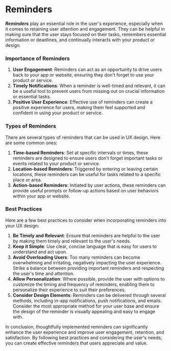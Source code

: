 # Reminders

**_Reminders_** play an essential role in the user's experience, especially when it comes to retaining user attention and engagement. They can be helpful in making sure that the user stays focused on their tasks, remembers essential information or deadlines, and continually interacts with your product or design.

### Importance of Reminders

1. **User Engagement**: Reminders can act as an opportunity to drive users back to your app or website, ensuring they don't forget to use your product or service.
2. **Timely Notifications**: When a reminder is well-timed and relevant, it can be a useful tool to prevent users from missing out on crucial information or essential tasks.
3. **Positive User Experience**: Effective use of reminders can create a positive experience for users, making them feel supported and confident in using your product or service.

### Types of Reminders

There are several types of reminders that can be used in UX design. Here are some common ones:

1. **Time-based Reminders**: Set at specific intervals or times, these reminders are designed to ensure users don't forget important tasks or events related to your product or service.
2. **Location-based Reminders**: Triggered by entering or leaving certain locations, these reminders can be useful for tasks related to a specific place or area.
3. **Action-based Reminders**: Initiated by user actions, these reminders can provide useful prompts or follow-up actions based on user behaviors within your app or website.

### Best Practices

Here are a few best practices to consider when incorporating reminders into your UX design:

1. **Be Timely and Relevant**: Ensure that reminders are helpful to the user by making them timely and relevant to the user's needs.
2. **Keep it Simple**: Use clear, concise language that is easy for users to understand and act upon.
3. **Avoid Overloading Users**: Too many reminders can become overwhelming and irritating, negatively impacting the user experience. Strike a balance between providing important reminders and respecting the user's time and attention.
4. **Allow Personalization**: Where possible, provide the user with options to customize the timing and frequency of reminders, enabling them to personalize their experience to suit their preferences.
5. **Consider Design Elements**: Reminders can be delivered through several methods, including in-app notifications, push notifications, and emails. Consider the most appropriate method for your user base and ensure the design of the reminder is visually appealing and easy to engage with.

In conclusion, thoughtfully implemented reminders can significantly enhance the user experience and improve user engagement, retention, and satisfaction. By following best practices and considering the user's needs, you can create effective reminders that users appreciate and value.